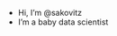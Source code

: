 - Hi, I’m @sakovitz
- I’m a baby data scientist

<!---
sakovitz/sakovitz is a ✨ special ✨ repository because its `README.md` (this file) appears on your GitHub profile.
You can click the Preview link to take a look at your changes.
--->

